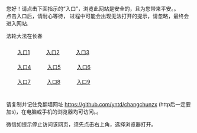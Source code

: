 您好！请点击下面指示的“入口”，浏览此网站是安全的，且为您带来平安。。 <br/>
点击入口后，请耐心等待， 过程中可能会出现无法打开的提示，请忽略，最终会进入网站. </br>

法轮大法在长春<br/>
<div style="padding:10px"><a style="margin:20px" target="_blank" href="https://d1pgddrp3c073h.cloudfront.net/2Qpsp?bgcjm" id="ccLink1" rel="nofollow">入口1</a> <a target="_blank" style="margin:20px" href="https://d2paeszx29p3u6.cloudfront.net/2Qpsp?cnqqbgjd" id="ccLink2" rel="nofollow">入口2</a> <a style="margin:20px" target="_blank" href="https://dg6cxs5fzf81b.cloudfront.net/2Qpsp?pnlphb" id="ccLink3" rel="nofollow">入口3</a></div>

<div style="padding:10px" ><a style="margin:20px" target="_blank" href="https://d1pgddrp3c073h.cloudfront.net/2Qpsp?bgcjm" id="ccLink4" rel="nofollow">入口4</a> <a style="margin:20px" href="https://d2paeszx29p3u6.cloudfront.net/2Qpsp?cnqqbgjd" target="_blank" id="ccLink5" rel="nofollow">入口5</a> <a style="margin:20px" href="https://dg6cxs5fzf81b.cloudfront.net/2Qpsp?pnlphb" target="_blank" id="ccLink6" rel="nofollow">入口6</a></div>

<div style="padding:10px"><a style="margin:20px" target="_blank" href="https://d1pgddrp3c073h.cloudfront.net/2Qpsp?bgcjm" id="ccLink7" rel="nofollow">入口7</a> <a style="margin:20px" href="https://d2paeszx29p3u6.cloudfront.net/2Qpsp?cnqqbgjd" target="_blank" id="ccLink8" rel="nofollow">入口8</a> <a style="margin:20px" target="_blank" href="https://dg6cxs5fzf81b.cloudfront.net/2Qpsp?pnlphb" id="ccLink9" rel="nofollow">入口9</a></div>

<br/>



请复制并记住免翻墙网址 https://github.com/yntd/changchunzx (http后一定要加s)，在电脑或手机的浏览器均可访问。。<br/>

微信如提示停止访问该网页，须先点击右上角，选择浏览器打开。
